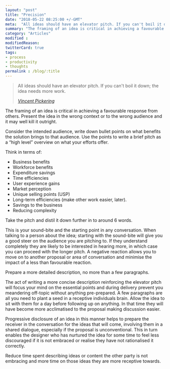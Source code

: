 ```yaml
---
layout: "post"
title: "Precision"
date: "2018-05-22 08:25:00 +/-GMT"
meta:  "All ideas should have an elevator pitch. If you can't boil it down; the idea needs more work"
summary: "The framing of an idea is critical in achieving a favourable response"
category: "Articles"
modified :
modifiedReason:
twitterCard: true
tags:
- process
- productivity
- thoughts
permalink : /blog/:title
---
```


<blockquote>
    <p>All ideas should have an elevator pitch. If you can't boil it down; the idea needs more work.</p>
    <footer>
       <cite><a href="https://vincentp.me">Vincent Pickering</a></cite>
    </footer>
</blockquote>

The framing of an idea is critical in achieving a favourable response from others. Present the idea in the wrong context or to the wrong audience and it may well kill it outright.

Consider the intended audience, write down bullet points on what benefits the solution brings to that audience. Use the points to write a brief pitch as a “high level” overview on what your efforts offer.

Think in terms of:

- Business benefits
- Workforce benefits
- Expenditure savings
- Time efficiencies
- User experience gains
- Market perception
- Unique selling points (USP)
- Long-term efficiencies (make other work easier, later).
- Savings to the business
- Reducing complexity

Take the pitch and distil it down further in to around 6 words.

This is your sound-bite and the starting point in any conversation. When talking to a person about the idea; starting with the sound-bite will give you a good steer on the audience you are pitching to. If they understand completely they are likely to be interested in hearing more, in which case you can proceed with the longer pitch. A negative reaction allows you to move on to another proposal or area of conversation and minimise the impact of a less than favourable reaction.

Prepare a more detailed description, no more than a few paragraphs.

The act of writing a more concise description reinforcing the elevator pitch will focus your mind on the essential points and during delivery prevent you meandering off-topic without anything pre-prepared. A few paragraphs are all you need to plant a seed in a receptive individuals brain. Allow the idea to sit with them for a day before following up on anything. In that time they will have become more acclimatised to the proposal making discussion easier.

Progressive disclosure of an idea in this manner helps to prepare the receiver in the conversation for the ideas that will come, involving them in a shared dialogue, especially if the proposal is unconventional. This in turn enables the designer who has nurtured the idea for some time to feel less discouraged if it is not embraced or realise they have not rationalised it correctly.

Reduce time spent describing ideas or content the other party is not embracing and more time on those ideas they are more receptive towards.


